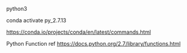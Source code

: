 
python3

conda activate py_2.7.13

https://conda.io/projects/conda/en/latest/commands.html

Python Function ref
https://docs.python.org/2.7/library/functions.html
